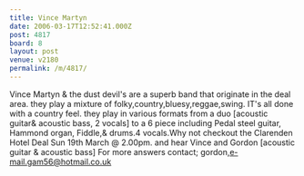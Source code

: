 ```yaml
---
title: Vince Martyn
date: 2006-03-17T12:52:41.000Z
post: 4817
board: 8
layout: post
venue: v2180
permalink: /m/4817/
---
```

Vince Martyn & the dust devil's are a superb band that originate in the deal area. they play a mixture of folky,country,bluesy,reggae,swing. IT's all done with a country feel. they play in various formats from a duo [acoustic guitar& acoustic bass, 2 vocals] to a 6 piece including 
Pedal steel guitar, Hammond organ, Fiddle,& drums.4 vocals.Why not checkout the Clarenden Hotel Deal Sun 19th March @ 2.00pm. and hear Vince and Gordon [acoustic guitar & acoustic bass]
For more answers contact; gordon,e-mail.gam56@hotmail.co.uk
